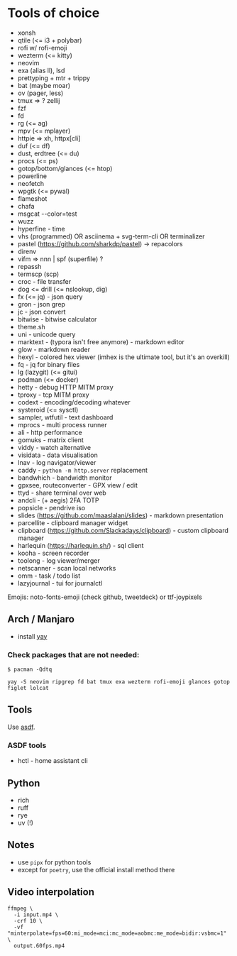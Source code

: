 # Tools of choice

- xonsh
- qtile (<= i3 + polybar)
- rofi w/ rofi-emoji
- wezterm (<= kitty)
- neovim
- exa (alias ll), lsd
- prettyping + mtr + trippy
- bat (maybe moar)
- ov (pager, less)
- tmux => ? zellij
- fzf
- fd
- rg (<= ag)
- mpv (<= mplayer)
- httpie => xh, httpx[cli]
- duf (<= df)
- dust, erdtree (<= du)
- procs (<= ps)
- gotop/bottom/glances (<= htop)
- powerline
- neofetch
- wpgtk (<= pywal)
- flameshot
- chafa
- msgcat --color=test
- wuzz
- hyperfine - time
- vhs (programmed) OR asciinema + svg-term-cli OR terminalizer
- pastel (https://github.com/sharkdp/pastel) -> repacolors
- direnv
- vifm => nnn | spf (superfile) ?
- repassh
- termscp (scp)
- croc - file transfer
- dog <= drill (<= nslookup, dig)
- fx (<= jq) - json query
- gron - json grep
- jc - json convert
- bitwise - bitwise calculator
- theme.sh
- uni - unicode query
- marktext - (typora isn't free anymore) - markdown editor
- glow - markdown reader
- hexyl - colored hex viewer (imhex is the ultimate tool, but it's an overkill)
- fq - jq for binary files
- lg (lazygit) (<= gitui)
- podman (<= docker)
- hetty - debug HTTP MITM proxy
- tproxy - tcp MITM proxy
- codext - encoding/decoding whatever
- systeroid (<= sysctl)
- sampler, wtfutil - text dashboard
- mprocs - multi process runner
- ali - http performance
- gomuks - matrix client
- viddy - watch alternative
- visidata - data visualisation
- lnav - log navigator/viewer
- caddy - `python -m http.server` replacement
- bandwhich - bandwidth monitor
- gpxsee, routeconverter - GPX view / edit
- ttyd - share terminal over web
- andcli - (+ aegis) 2FA TOTP
- popsicle - pendrive iso
- slides (https://github.com/maaslalani/slides) - markdown presentation
- parcellite - clipboard manager widget
- clipboard (https://github.com/Slackadays/clipboard) - custom clipboard manager
- harlequin (https://harlequin.sh/) - sql client
- kooha - screen recorder
- toolong - log viewer/merger
- netscanner - scan local networks
- omm - task / todo list
- lazyjournal - tui for journalctl

Emojis: noto-fonts-emoji (check github, tweetdeck) or ttf-joypixels

## Arch / Manjaro

- install [yay](https://github.com/Jguer/yay)

### Check packages that are not needed:
```
$ pacman -Qdtq
```

```
yay -S neovim ripgrep fd bat tmux exa wezterm rofi-emoji glances gotop figlet lolcat
```

## Tools

Use [asdf](https://asdf-vm.com/).

### ASDF tools

- hctl - home assistant cli

## Python

- rich
- ruff
- rye
- uv (!)

## Notes

- use `pipx` for python tools
- except for `poetry`, use the official install method there

## Video interpolation

```
ffmpeg \
  -i input.mp4 \
  -crf 10 \
  -vf "minterpolate=fps=60:mi_mode=mci:mc_mode=aobmc:me_mode=bidir:vsbmc=1" \
  output.60fps.mp4
```

